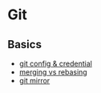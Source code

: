 # Git

## Basics
- [git config & credential](Git/git_config_credential.md)
- [merging vs rebasing](Git/merging_vs_rebasing.md)
- [git mirror](Git/git_mirror.md)





